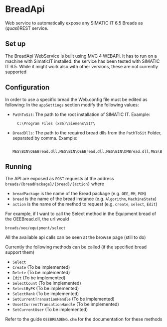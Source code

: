 BreadApi
========

Web service to automatically expose any SIMATIC IT 6.5 Breads as (*quasi*)REST service.

Set up
-------------
The BreadApi WebService is built using MVC 4 WEBAPI. It has to run on a machine with SimaticIT installed. the service has been tested with SIMATIC IT 6.5. While it might work also with other versions, these are not currently supported

Configuration
-------------
In order to use a specific bread the Web.config file must be edited as following:
In the `appSettings` section modify the following values:

- `PathToSit`: The path to the root installation of SIMATIC IT. Example:

        C:\Program Files (x86)\Siemens\SIT\
- `BreadDlls`: The path to the required bread dlls from the `PathToSit` Folder, separated by comma. Example:

        MES\BIN\OEEBread.dll,MES\BIN\OEEBread.dll,MES\BIN\DMBread.dll,MES\BIN\MMread.dll

Running
-------------
The API are exposed as `POST` requests at the address `breads/{breadPackage}/{bread}/{action}` where

- `breadPackage` is the name of the Bread package (e.g. `OEE`, `MM`, `POM`)
- `bread` is the name of the bread instance (e.g. `Algorithm`, `MachineState`)
- `action` is the name of the method to request (e.g. `create`, `select`, `Edit`)

For example, if I want to call the Select method in the Equipment bread of the OEEBread.dll, the url would

    breads/oee/equipment/select

All the available api calls can be seen at the browse page (still to do)

Currently the following methods can be called (if the specified bread support them)

- `Select`
- `Create` (To be implemented)
- `Delete` (To be implemented)
- `Edit` (To be implemented)
- `SelectCount` (To be implemented)
- `SelectByPK` (To be implemented)
- `SelectRank` (To be implemented)
- `SetCurrentTransationHandle` (To be implemented)
- `UnsetCurrentTransationHandle` (To be implemented)
- `SetCurrentUser` (To be implemented)

Refer to the guide `OEEBREADENG.chm` for the documentation for these methods
